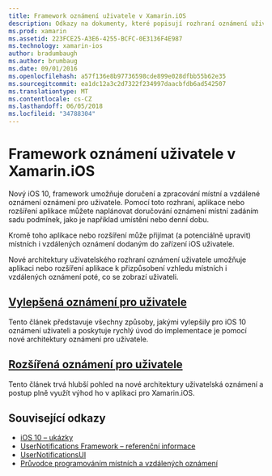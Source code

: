 ```yaml
---
title: Framework oznámení uživatele v Xamarin.iOS
description: Odkazy na dokumenty, které popisují rozhraní oznámení uživateli a použít jej k odesílání a přijímání místních a vzdálených oznámení v aplikaci pro Xamarin.iOS.
ms.prod: xamarin
ms.assetid: 223FCE25-A3E6-4255-BCFC-0E3136F4E987
ms.technology: xamarin-ios
author: bradumbaugh
ms.author: brumbaug
ms.date: 09/01/2016
ms.openlocfilehash: a57f136e8b97736598cde899e028dfbb55b62e35
ms.sourcegitcommit: ea1dc12a3c2d7322f234997daacbfdb6ad542507
ms.translationtype: MT
ms.contentlocale: cs-CZ
ms.lasthandoff: 06/05/2018
ms.locfileid: "34788304"
---
```

# <a name="user-notifications-framework-in-xamarinios"></a>Framework oznámení uživatele v Xamarin.iOS

Nový iOS 10, framework umožňuje doručení a zpracování místní a vzdálené oznámení oznámení pro uživatele. Pomocí toto rozhraní, aplikace nebo rozšíření aplikace můžete naplánovat doručování oznámení místní zadáním sadu podmínek, jako je například umístění nebo denní dobu.

Kromě toho aplikace nebo rozšíření může přijímat (a potenciálně upravit) místních i vzdálených oznámení dodaným do zařízení iOS uživatele.

Nové architektury uživatelského rozhraní oznámení uživatele umožňuje aplikaci nebo rozšíření aplikace k přizpůsobení vzhledu místních i vzdálených oznámení poté, co se zobrazí uživateli.

## <a name="enhanced-user-notificationsiosplatformuser-notificationsenhanced-user-notificationsmd"></a>[Vylepšená oznámení pro uživatele](~/ios/platform/user-notifications/enhanced-user-notifications.md)

Tento článek představuje všechny způsoby, jakými vylepšily pro iOS 10 oznámení uživateli a poskytuje rychlý úvod do implementace je pomocí nové architektury oznámení pro uživatele.

## <a name="advanced-user-notificationsiosplatformuser-notificationsadvanced-user-notificationsmd"></a>[Rozšířená oznámení pro uživatele](~/ios/platform/user-notifications/advanced-user-notifications.md)

Tento článek trvá hlubší pohled na nové architektury uživatelská oznámení a postup plně využít výhod ho v aplikaci pro Xamarin.iOS.

## <a name="related-links"></a>Související odkazy

- [iOS 10 – ukázky](https://developer.xamarin.com/samples/ios/iOS10/)
- [UserNotifications Framework – referenční informace](https://developer.apple.com/reference/usernotifications)
- [UserNotificationsUI](https://developer.apple.com/reference/usernotificationsui)
- [Průvodce programováním místních a vzdálených oznámení](https://developer.apple.com/library/prerelease/content/documentation/NetworkingInternet/Conceptual/RemoteNotificationsPG/Chapters/Introduction.html)
